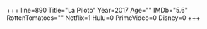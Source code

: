 +++
line=890
Title="La Piloto"
Year=2017
Age=""
IMDb="5.6"
RottenTomatoes=""
Netflix=1
Hulu=0
PrimeVideo=0
Disney=0
+++

